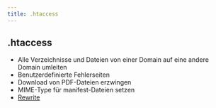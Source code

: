 ```yaml
---
title: .htaccess
---
```


## .htaccess

- Alle Verzeichnisse und Dateien von einer Domain auf eine andere Domain umleiten
- Benutzerdefinierte Fehlerseiten
- Download von PDF-Dateien erzwingen
- MIME-Type für manifest-Dateien setzen
- [Rewrite](rewrite/)
